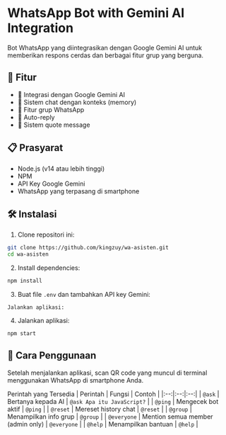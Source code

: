 # WhatsApp Bot with Gemini AI Integration

Bot WhatsApp yang diintegrasikan dengan Google Gemini AI untuk memberikan respons cerdas dan berbagai fitur grup yang berguna.

## 🌟 Fitur

- 🤖 Integrasi dengan Google Gemini AI
- 💬 Sistem chat dengan konteks (memory)
- 👥 Fitur grup WhatsApp
- 🔄 Auto-reply
- 📝 Sistem quote message

## 📋 Prasyarat

- Node.js (v14 atau lebih tinggi)
- NPM
- API Key Google Gemini
- WhatsApp yang terpasang di smartphone

## 🛠️ Instalasi

1. Clone repositori ini:
```bash
git clone https://github.com/kingzuy/wa-asisten.git
cd wa-asisten
```

2. Install dependencies:
```bash
npm install
```
3. Buat file `.env` dan tambahkan API key Gemini:
```.env
Jalankan aplikasi:
```
4. Jalankan aplikasi:
```bash
npm start
```

## 📱 Cara Penggunaan

Setelah menjalankan aplikasi, scan QR code yang muncul di terminal menggunakan WhatsApp di smartphone Anda.

Perintah yang Tersedia
| Perintah | Fungsi | Contoh |
|:--:|:--:|:--:|
| `@ask` | Bertanya kepada AI | `@ask Apa itu JavaScript?` |
| `@ping` | Mengecek bot aktif | `@ping` |
| `@reset` | Mereset history chat | `@reset` |
| `@group` | Menampilkan info grup | `@group` |
| `@everyone` | Mention semua member (admin only) | `@everyone` |
| `@help` | Menampilkan bantuan | `@help` |


